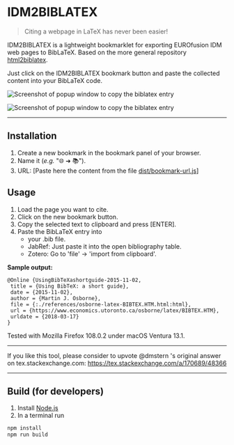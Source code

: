 IDM2BIBLATEX
=============

> Citing a webpage in LaTeX has never been easier!

IDM2BIBLATEX is a lightweight bookmarklet for exporting EUROfusion IDM web pages to BibLaTeX.
Based on the more general repository [html2biblatex](https://github.com/dmstern/html2biblatex).

Just click on the IDM2BIBLATEX bookmark button and paste the collected content into your BibLaTeX code.

![Screenshot of popup window to copy the biblatex entry](./screenshot-bookmark.png "html2biblatex Screenshot")

![Screenshot of popup window to copy the biblatex entry](./screenshot-copy.png "html2biblatex Screenshot")

--------------------------------------------------------

Installation
------------

 1. Create a new bookmark in the bookmark panel of your browser.
 2. Name it (_e.g._ "🌐 ➜ 📚").
 3. URL: [Paste here the content from the file [dist/bookmark-url.js](dist/bookmark-url.js)]

Usage
-----

 1. Load the page you want to cite.
 2. Click on the new bookmark button.
 3. Copy the selected text to clipboard and press [ENTER].
 4. Paste the BibLaTeX entry into
    * your .bib file.
    * JabRef: Just paste it into the open bibliography table.
    * Zotero: Go to 'file' -> 'import from clipboard'.

**Sample output:**

```BibLaTeX
@Online {UsingBibTeXashortguide-2015-11-02,
 title = {Using BibTeX: a short guide},
 date = {2015-11-02},
 author = {Martin J. Osborne},
 file = {:./references/osborne-latex-BIBTEX.HTM.html:html},
 url = {https://www.economics.utoronto.ca/osborne/latex/BIBTEX.HTM},
 urldate = {2018-03-17}
}
```

Tested with Mozilla Firefox 108.0.2 under macOS Ventura 13.1.

--------------------------------------------------------

If you like this tool, please consider to upvote @dmstern 's original answer on tex.stackexchange.com: https://tex.stackexchange.com/a/170689/48366

--------------------------------------------------------

Build (for developers)
----------------------

1. Install [Node.js](https://nodejs.org/)
2. In a terminal run

  ```bash
  npm install
  npm run build
  ```
